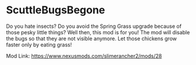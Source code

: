 # ScuttleBugsBegone
Do you hate insects? Do you avoid the Spring Grass upgrade because of those pesky little things? Well then, this mod is for you! The mod will disable the bugs so that they are not visible anymore. Let those chickens grow faster only by eating grass!

Mod Link: https://www.nexusmods.com/slimerancher2/mods/28
